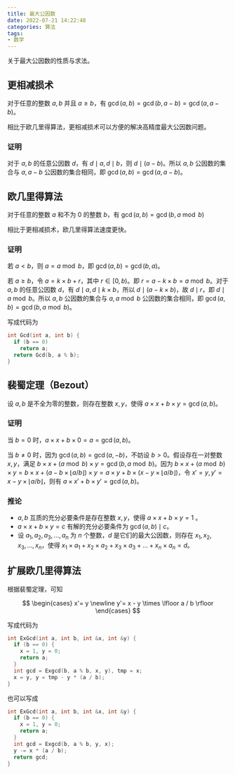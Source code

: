```yaml
---
title: 最大公因数
date: 2022-07-21 14:22:48
categories: 算法
tags:
- 数学
---
```


关于最大公因数的性质与求法。

<!--more-->

## 更相减损术

对于任意的整数 $a,b$ 并且 $a \ge b$，有 $\gcd(a, b) = \gcd(b, a - b) = \gcd(a, a - b)$。

相比于欧几里得算法，更相减损术可以方便的解决高精度最大公因数问题。

### 证明

对于 $a,b$ 的任意公因数 $d$，有 $d \mid a, d \mid b$，则 $d \mid (a - b)$。所以 $a, b$ 公因数的集合与 $a, a - b$ 公因数的集合相同，即 $\gcd(a, b) = \gcd(a, a - b)$。

## 欧几里得算法

对于任意的整数 $a$ 和不为 $0$ 的整数 $b$，有 $\gcd(a, b) = \gcd(b, a \bmod b)$

相比于更相减损术，欧几里得算法速度更快。

### 证明

若 $a < b$，则 $a = a \bmod b$，即 $\gcd(a, b) = \gcd(b, a)$。

若 $a \ge b$，令 $a = k \times b + r$，其中 $r \in [0, b)$。即 $r = a - k \times b = a \bmod b$。对于 $a,b$ 的任意公因数 $d$，有 $d \mid a, d \mid k \times b$，所以 $d \mid (a - k \times b)$，故 $d \mid r$，即 $d \mid a \bmod b$。所以 $a, b$ 公因数的集合与 $a, a \bmod b$ 公因数的集合相同，即 $\gcd(a, b) = \gcd(b, a \bmod b)$。

写成代码为

```cpp
int Gcd(int a, int b) {
  if (b == 0)
    return a;
  return Gcd(b, a % b);
}
```

## 裴蜀定理（Bezout）

设 $a, b$ 是不全为零的整数，则存在整数 $x, y$，使得 $a \times x + b \times y = \gcd(a, b)$。

### 证明

当 $b = 0$ 时，$a \times x + b \times 0 = a = \gcd(a, b)$。

当 $b \neq 0$ 时，因为 $\gcd(a, b) = \gcd(a, -b)$，不妨设 $b > 0$。假设存在一对整数 $x, y$，满足 $b \times x + (a \bmod b) \times y = \gcd(b, a \bmod b)$。因为 $b \times x + (a \bmod b) \times y = b \times x + (a - b \times \lfloor a / b \rfloor) \times y = a \times y + b \times (x - y \times \lfloor a / b \rfloor)$，令 $x' = y, y' = x - y \times \lfloor a / b \rfloor$，则有 $a \times x' + b \times y' = \gcd(a, b)$。

### 推论

- $a, b$ 互质的充分必要条件是存在整数 $x, y$，使得 $a \times x + b \times y = 1$ 。
- $a \times x + b \times y = c$ 有解的充分必要条件为 $\gcd(a, b) \mid c$。
- 设 $a_1, a_2, a_3, \dots, a_n$ 为 $n$ 个整数，$d$ 是它们的最大公因数，则存在 $x_1, x_2, x_3, \dots, x_n$，使得 $x_1 \times a_1 + x_2 \times a_2 + x_3 \times a_3 + \dots + x_n \times a_n = d$。

## 扩展欧几里得算法

根据裴蜀定理，可知

$$
\begin{cases}
  x'= y \newline
  y'= x - y \times \lfloor a / b \rfloor
\end{cases}
$$

写成代码为

```cpp
int ExGcd(int a, int b, int &x, int &y) {
  if (b == 0) {
    x = 1, y = 0;
    return a;
  }
  int gcd = Exgcd(b, a % b, x, y), tmp = x;
  x = y, y = tmp - y * (a / b);
}
```

也可以写成

```cpp
int ExGcd(int a, int b, int &x, int &y) {
  if (b == 0) {
    x = 1, y = 0;
    return a;
  }
  int gcd = Exgcd(b, a % b, y, x);
  y -= x * (a / b);
  return gcd;
}
```